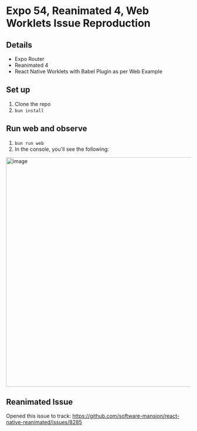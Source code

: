 # Expo 54, Reanimated 4, Web Worklets Issue Reproduction

## Details
- Expo Router
- Reanimated 4
- React Native Worklets with Babel Plugin as per Web Example

## Set up
1. Clone the repo
2. `bun install`

## Run web and observe
1. `bun run web`
2. In the console, you'll see the following:

<img width="600" height="626" alt="image" src="https://github.com/user-attachments/assets/b92d9623-58f4-49ee-b321-f811a1e1029b" />

## Reanimated Issue
Opened this issue to track: https://github.com/software-mansion/react-native-reanimated/issues/8285
